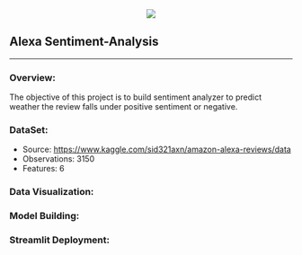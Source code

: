 <center><img src='https://github.com/ShehzadaAlam/Sentiment-Analysis/blob/master/Images/Alexalogo.jpg' /></center>

## Alexa Sentiment-Analysis
---
### Overview:
The objective of this project is to build sentiment analyzer to predict weather the review falls under positive sentiment or negative.

### DataSet:
* Source: https://www.kaggle.com/sid321axn/amazon-alexa-reviews/data
* Observations: 3150
* Features: 6

### Data Visualization:

### Model Building:

### Streamlit Deployment:

